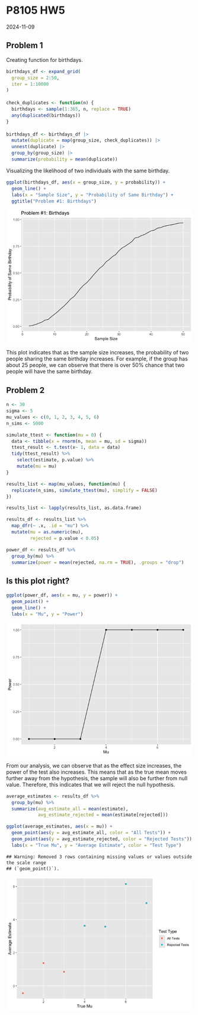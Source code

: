 P8105 HW5
================
2024-11-09

## Problem 1

Creating function for birthdays.

``` r
birthdays_df <- expand_grid(
  group_size = 2:50,
  iter = 1:10000
)

check_duplicates <- function(n) {
  birthdays <- sample(1:365, n, replace = TRUE)
  any(duplicated(birthdays))
}

birthdays_df <- birthdays_df |> 
  mutate(duplicate = map(group_size, check_duplicates)) |> 
  unnest(duplicate) |> 
  group_by(group_size) |> 
  summarize(probability = mean(duplicate))
```

Visualizing the likelihood of two individuals with the same birthday.

``` r
ggplot(birthdays_df, aes(x = group_size, y = probability)) +
  geom_line() +
  labs(x = "Sample Size", y = "Probability of Same Birthday") +
  ggtitle("Problem #1: Birthdays") 
```

![](p8105_hw5_cjh2248_files/figure-gfm/unnamed-chunk-2-1.png)<!-- -->

This plot indicates that as the sample size increases, the probability
of two people sharing the same birthday increases. For example, if the
group has about 25 people, we can observe that there is over 50% chance
that two people will have the same birthday.

## Problem 2

``` r
n <- 30
sigma <- 5
mu_values <- c(0, 1, 2, 3, 4, 5, 6)
n_sims <- 5000
```

``` r
simulate_ttest <- function(mu = 0) {
  data <- tibble(x = rnorm(n, mean = mu, sd = sigma))
  ttest_result <- t.test(x~ 1, data = data)
  tidy(ttest_result) %>% 
    select(estimate, p.value) %>%
    mutate(mu = mu)
}
```

``` r
results_list <- map(mu_values, function(mu) {
  replicate(n_sims, simulate_ttest(mu), simplify = FALSE)
})
```

``` r
results_list <- lapply(results_list, as.data.frame)
```

``` r
results_df <- results_list %>%
  map_dfr(~ .x, .id = "mu") %>%
  mutate(mu = as.numeric(mu),
         rejected = p.value < 0.05)
```

``` r
power_df <- results_df %>%
  group_by(mu) %>%
  summarize(power = mean(rejected, na.rm = TRUE), .groups = "drop")
```

## Is this plot right?

``` r
ggplot(power_df, aes(x = mu, y = power)) +
  geom_point() +
  geom_line() +
  labs(x = "Mu", y = "Power") 
```

![](p8105_hw5_cjh2248_files/figure-gfm/unnamed-chunk-9-1.png)<!-- -->

From our analysis, we can observe that as the effect size increases, the
power of the test also increases. This means that as the true mean moves
further away from the hypothesis, the sample will also be further from
null value. Therefore, this indicates that we will reject the null
hypothesis.

``` r
average_estimates <- results_df %>% 
  group_by(mu) %>% 
  summarize(avg_estimate_all = mean(estimate),
            avg_estimate_rejected = mean(estimate[rejected]))
```

``` r
ggplot(average_estimates, aes(x = mu)) +
  geom_point(aes(y = avg_estimate_all, color = "All Tests")) +
  geom_point(aes(y = avg_estimate_rejected, color = "Rejected Tests")) +
  labs(x = "True Mu", y = "Average Estimate", color = "Test Type")
```

    ## Warning: Removed 3 rows containing missing values or values outside the scale range
    ## (`geom_point()`).

![](p8105_hw5_cjh2248_files/figure-gfm/unnamed-chunk-11-1.png)<!-- -->
